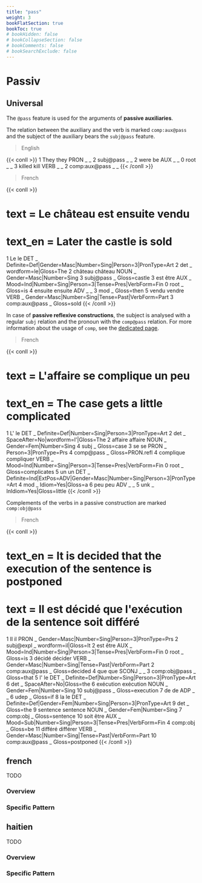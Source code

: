 ```yaml
---
title: "pass"
weight: 3
bookFlatSection: true
bookToc: true
# bookHidden: false
# bookCollapseSection: false
# bookComments: false
# bookSearchExclude: false
---
```

# Passiv

## Universal

The `@pass` feature is used for the arguments of **passive auxiliaries**.

The relation between the auxiliary and the verb is marked `comp:aux@pass` and the subject of the auxiliary bears the `subj@pass` feature.

  
> English

{{< conll >}}
1	They	they	PRON	_	_	2	subj@pass	_	_
2	were	be	AUX	_	_	0	root	_	_
3	killed	kill	VERB	_	_	2	comp:aux@pass	_	_
{{< /conll >}}

> French

{{< conll >}}
# text = Le château est ensuite vendu
# text_en = Later the castle is sold
1	Le	le	DET	_	Definite=Def|Gender=Masc|Number=Sing|Person=3|PronType=Art	2	det	_	wordform=le|Gloss=The
2	château	château	NOUN	_	Gender=Masc|Number=Sing	3	subj@pass	_	Gloss=castle
3	est	être	AUX	_	Mood=Ind|Number=Sing|Person=3|Tense=Pres|VerbForm=Fin	0	root	_	Gloss=is
4	ensuite	ensuite	ADV	_	_	3	mod	_	Gloss=then
5	vendu	vendre	VERB	_	Gender=Masc|Number=Sing|Tense=Past|VerbForm=Part	3	comp:aux@pass	_	Gloss=sold
{{< /conll >}}


In case of **passive reflexive constructions**, the subject is analysed with a regular `subj` relation and the pronoun with the `comp@pass` relation. For more information about the usage of `comp`, see the [dedicated page](../Syntactic_relations/comp/_index.md).

  > French

{{< conll >}}
# text = L'affaire se complique un peu
# text_en = The case gets a little complicated
1	L'	le	DET	_	Definite=Def|Number=Sing|Person=3|PronType=Art	2	det	_	SpaceAfter=No|wordform=l'|Gloss=The
2	affaire	affaire	NOUN	_	Gender=Fem|Number=Sing	4	subj	_	Gloss=case
3	se	se	PRON	_	Person=3|PronType=Prs	4	comp@pass	_	Gloss=PRON.refl
4	complique	compliquer	VERB	_	Mood=Ind|Number=Sing|Person=3|Tense=Pres|VerbForm=Fin	0	root	_	Gloss=complicates
5	un	un	DET	_	Definite=Ind|ExtPos=ADV|Gender=Masc|Number=Sing|Person=3|PronType=Art	4	mod	_	Idiom=Yes|Gloss=a
6	peu	peu	ADV	_	_	5	unk	_	InIdiom=Yes|Gloss=little
{{< /conll >}}

Complements of the verbs in a passive construction are marked `comp:obj@pass`

> French

{{< conll >}}
# text_en = It is decided that the execution of the sentence is postponed
# text = Il est décidé que l'exécution de la sentence soit différé
1	Il	il	PRON	_	Gender=Masc|Number=Sing|Person=3|PronType=Prs	2	subj@expl	_	wordform=il|Gloss=It
2	est	être	AUX	_	Mood=Ind|Number=Sing|Person=3|Tense=Pres|VerbForm=Fin	0	root	_	Gloss=is
3	décidé	décider	VERB	_	Gender=Masc|Number=Sing|Tense=Past|VerbForm=Part	2	comp:aux@pass	_	Gloss=decided
4	que	que	SCONJ	_	_	3	comp:obj@pass	_	Gloss=that
5	l'	le	DET	_	Definite=Def|Number=Sing|Person=3|PronType=Art	6	det	_	SpaceAfter=No|Gloss=the
6	exécution	exécution	NOUN	_	Gender=Fem|Number=Sing	10	subj@pass	_	Gloss=execution
7	de	de	ADP	_	_	6	udep	_	Gloss=if
8	la	le	DET	_	Definite=Def|Gender=Fem|Number=Sing|Person=3|PronType=Art	9	det	_	Gloss=the
9	sentence	sentence	NOUN	_	Gender=Fem|Number=Sing	7	comp:obj	_	Gloss=sentence
10	soit	être	AUX	_	Mood=Sub|Number=Sing|Person=3|Tense=Pres|VerbForm=Fin	4	comp:obj	_	Gloss=be
11	différé	différer	VERB	_	Gender=Masc|Number=Sing|Tense=Past|VerbForm=Part	10	comp:aux@pass	_	Gloss=postponed
{{< /conll >}}









## french

TODO
### Overview

### Specific Pattern




## haitien

TODO
### Overview

### Specific Pattern


